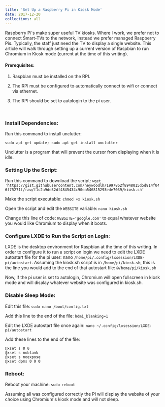 ```yaml
---
title: 'Set Up a Raspberry Pi in Kiosk Mode' 
date: 2017-12-20
collections: all
---
```


Raspberry Pi's make super useful TV kiosks. Where I work, we prefer not to connect Smart-TVs to the network, instead we prefer managed Raspberry Pis. Typically, the staff just need the TV to display a single website. This article will walk through setting up a current version of Raspbian to run Chromium in Kiosk mode (current at the time of this writing).

#### Prerequisites: 

1. Raspbian must be installed on the RPI. 

2. The RPI must be configured to automatically connect to wifi or connect via ethernet. 

3. The RPI should be set to autologin to the pi user. 


 
### Install Dependencies:

Run this command to install unclutter: 

`sudo apt-get update; sudo apt-get install unclutter` 


Unclutter is a program that will prevent the cursor from displaying when it is idle.  



### Setting Up the Script:
 
Run this command to download the script: `wget 'https://gist.githubusercontent.com/heywoodlh/1997862f8948015d5d814f046f75271f/raw/f1c2a9de32df4845434c90ea546815293ede7039/kiosk.sh'` 


Make the script executable: `chmod +x kiosk.sh` 


Open the script and edit the `WEBSITE` variable: `nano kiosk.sh` 


Change this line of code: `WEBSITE='google.com'` to equal whatever website you would like Chromium to display when it boots.  



### Configure LXDE to Run the Script on Login:

LXDE is the desktop environment for Raspbian at the time of this writing. In order to configure it to run a script on login we need to edit the LXDE autostart file for the pi user: nano `/home/pi/.config/lxsession/LXDE-pi/autostart`. Assuming the kiosk.sh script is in `/home/pi/kiosk.sh`, this is the line you would add to the end of that autostart file: `@/home/pi/kiosk.sh`   

Now, if the pi user is set to autologin, Chromium will open fullscreen in kiosk mode and will display whatever website was configured in kiosk.sh.  



### Disable Sleep Mode: 

Edit this file: `sudo nano /boot/config.txt` 

Add this line to the end of the file: `hdmi_blanking=1` 

Edit the LXDE autostart file once again: `nano ~/.config/lxsession/LXDE-pi/autostart` 

Add these lines to the end of the file: 

```
@xset s 0 0 
@xset s noblank 
@xset s noexpose 
@xset dpms 0 0 0  
```



### Reboot: 

Reboot your machine: `sudo reboot` 


Assuming all was configured correctly the Pi will display the website of your choice using Chromium's kiosk mode and will not sleep.
